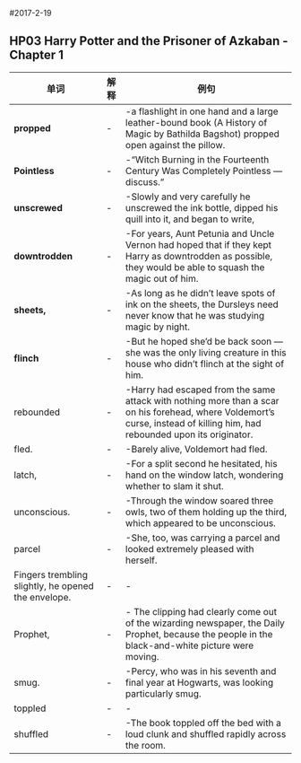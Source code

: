 #2017-2-19

## HP03 Harry Potter and the Prisoner of Azkaban - Chapter 1
| 单词 | 解释 | 例句 |
| --------- | -------- | --------- |
|**propped**| - | -a flashlight in one hand and a large leather-bound book (A History of Magic by Bathilda Bagshot) propped open against the pillow. |
|**Pointless**| - | -“Witch Burning in the Fourteenth Century Was Completely Pointless — discuss.”|
|**unscrewed**| - | -Slowly and very carefully he unscrewed the ink bottle, dipped his quill into it, and began to write,|
|**downtrodden**| - | -For years, Aunt Petunia and Uncle Vernon had hoped that if they kept Harry as downtrodden as possible, they would be able to squash the magic out of him.|
|**sheets,**| - | -As long as he didn’t leave spots of ink on the sheets, the Dursleys need never know that he was studying magic by night.|
|**flinch**| - | -But he hoped she’d be back soon — she was the only living creature in this house who didn’t flinch at the sight of him.|
|rebounded| - | -Harry had escaped from the same attack with nothing more than a scar on his forehead, where Voldemort’s curse, instead of killing him, had rebounded upon its originator.|
|fled.| - | -Barely alive, Voldemort had fled.|
|latch,| - | -For a split second he hesitated, his hand on the window latch, wondering whether to slam it shut.|
|unconscious.| - | -Through the window soared three owls, two of them holding up the third, which appeared to be unconscious.|
|parcel| - | -She, too, was carrying a parcel and looked extremely pleased with herself.|
|Fingers trembling slightly, he opened the envelope.| - | - |
|Prophet,| - | - The clipping had clearly come out of the wizarding newspaper, the Daily Prophet, because the people in the black-and-white picture were moving.|
|smug.| - | -Percy, who was in his seventh and final year at Hogwarts, was looking particularly smug.|
|toppled| - | - |
|shuffled| - | -The book toppled off the bed with a loud clunk and shuffled rapidly across the room.|